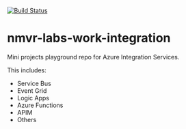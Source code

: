[![Build Status](https://dev.azure.com/nmvr-labs-work-org/nmvr-labs-work/_apis/build/status/nunoviaes.nmvr-labs-work-integration?branchName=master)](https://dev.azure.com/nmvr-labs-work-org/nmvr-labs-work/_build/latest?definitionId=1&branchName=master)

# nmvr-labs-work-integration

Mini projects playground repo for Azure Integration Services. 

This includes: 

* Service Bus
* Event Grid
* Logic Apps
* Azure Functions
* APIM
* Others

